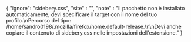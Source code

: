 {
  "ignore": "sidebery.css",
  "site"  : "",
  "note"  : "Il pacchetto non è installato automaticamente, devi specificare il target con il nome del tuo profilo.\nPercorso del tipo: /home/sandro0198/.mozilla/firefox/nome.default-release.\n\nDevi anche copiare il contenuto di sidebery.css nelle impostazioni dell'estensione."
}

